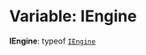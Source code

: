 # Variable: IEngine

**IEngine**: typeof [`IEngine`](/en/auto-docs/interface/variables/IEngine-1.md)
